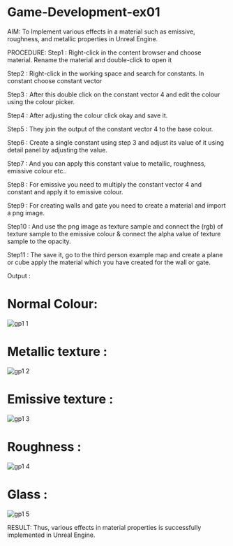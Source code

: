 # Game-Development-ex01

AIM:
To Implement various effects in a material such as emissive, roughness, and metallic properties in Unreal Engine.

PROCEDURE:
Step1 :
Right-click in the content browser and choose material. Rename the material and double-click to open it

Step2 :
Right-click in the working space and search for constants. In constant choose constant vector

Step3 :
After this double click on the constant vector 4 and edit the colour using the colour picker.

Step4 :
After adjusting the colour click okay and save it.

Step5 :
They join the output of the constant vector 4 to the base colour.

Step6 :
Create a single constant using step 3 and adjust its value of it using detail panel by adjusting the value.

Step7 :
And you can apply this constant value to metallic, roughness, emissive colour etc..

Step8 :
For emissive you need to multiply the constant vector 4 and constant and apply it to emissive colour.

Step9 :
For creating walls and gate you need to create a material and import a png image.

Step10 :
And use the png image as texture sample and connect the (rgb) of texture sample to the emissive colour & connect the alpha value of texture sample to the opacity.

Step11 :
The save it, go to the third person example map and create a plane or cube apply the material which you have created for the wall or gate.

Output :

# Normal Colour:

![gp1 1](https://github.com/Gayathriraj18/Game-Development-ex01/assets/94154854/0f5a645e-52e0-43b2-8cc0-e85856e298d0)

# Metallic texture :

![gp1 2](https://github.com/Gayathriraj18/Game-Development-ex01/assets/94154854/86fc53a5-1d2b-4e14-baca-082410bb1f46)

# Emissive texture :

![gp1 3](https://github.com/Gayathriraj18/Game-Development-ex01/assets/94154854/83a8d29b-92f5-408c-bf7a-6bbd457edce2)

# Roughness :

![gp1 4](https://github.com/Gayathriraj18/Game-Development-ex01/assets/94154854/a26d5261-0e00-48a1-ab89-cc3e1dbd0de9)

# Glass :

![gp1 5](https://github.com/Gayathriraj18/Game-Development-ex01/assets/94154854/05b9b0f2-4f5e-4cb4-b5c4-f9ddce71b809)










RESULT:
Thus, various effects in material properties is successfully implemented in Unreal Engine.
